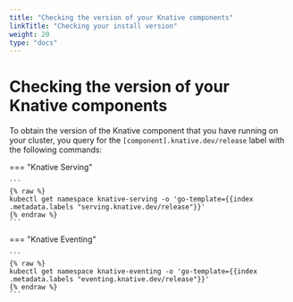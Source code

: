 ```yaml
---
title: "Checking the version of your Knative components"
linkTitle: "Checking your install version"
weight: 20
type: "docs"
---
```


# Checking the version of your Knative components

To obtain the version of the Knative component that you have running on your cluster, you query for the
`[component].knative.dev/release` label with the following commands:

=== "Knative Serving"

    ```
    {% raw %}
    kubectl get namespace knative-serving -o 'go-template={{index .metadata.labels "serving.knative.dev/release"}}'
    {% endraw %}
    ```

=== "Knative Eventing"

    ```
    {% raw %}
    kubectl get namespace knative-eventing -o 'go-template={{index .metadata.labels "eventing.knative.dev/release"}}'
    {% endraw %}
    ```
